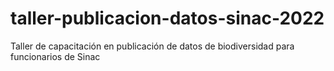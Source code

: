 # taller-publicacion-datos-sinac-2022
Taller de capacitación en publicación de datos de biodiversidad para funcionarios de Sinac
